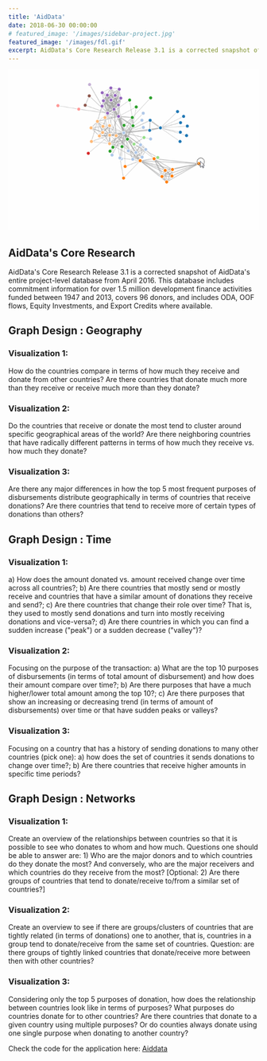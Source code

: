 ```yaml
---
title: 'AidData'
date: 2018-06-30 00:00:00
# featured_image: '/images/sidebar-project.jpg'
featured_image: '/images/fdl.gif'
excerpt: AidData's Core Research Release 3.1 is a corrected snapshot of AidData's entire project-level database from April 2016
---
```


![](/images/fdl.gif)

## AidData's Core Research

AidData's Core Research Release 3.1 is a corrected snapshot of AidData's entire project-level database from April 2016. This database includes commitment information for over 1.5 million development finance activities funded between 1947 and 2013, covers 96 donors, and includes ODA, OOF flows, Equity Investments, and Export Credits where available.

[](https://www.aiddata.org/data/aiddata-core-research-release-level-1-3-1)

## Graph Design : Geography

### Visualization 1:

How do the countries compare in terms of how much they receive and donate from other countries? Are there countries that donate much more than they receive or receive much more than they donate?

### Visualization 2:

Do the countries that receive or donate the most tend to cluster around specific geographical areas of the world? Are there neighboring countries that have radically different patterns in terms of how much they receive vs. how much they donate?

### Visualization 3:

Are there any major differences in how the top 5 most frequent purposes of disbursements distribute geographically in terms of countries that receive donations? Are there countries that tend to receive more of certain types of donations than others?

## Graph Design : Time

### Visualization 1:

a) How does the amount donated vs. amount received change over time across all countries?; b) Are there countries that mostly send or mostly receive and countries that have a similar amount of donations they receive and send?; c) Are there countries that change their role over time? That is, they used to mostly send donations and turn into mostly receiving donations and vice-versa?; d) Are there countries in which you can find a sudden increase ("peak") or a sudden decrease ("valley")?

### Visualization 2:

Focusing on the purpose of the transaction: a) What are the top 10 purposes of disbursements (in terms of total amount of disbursement) and how does their amount compare over time?; b) Are there purposes that have a much higher/lower total amount among the top 10?; c) Are there purposes that show an increasing or decreasing trend (in terms of amount of disbursements) over time or that have sudden peaks or valleys?

### Visualization 3:

Focusing on a country that has a history of sending donations to many other countries (pick one): a) how does the set of countries it sends donations to change over time?; b) Are there countries that receive higher amounts in specific time periods?

## Graph Design : Networks

### Visualization 1:

Create an overview of the relationships between countries so that it is possible to see who donates to whom and how much. Questions one should be able to answer are: 1) Who are the major donors and to which countries do they donate the most? And conversely, who are the major receivers and which countries do they receive from the most? [Optional: 2) Are there groups of countries that tend to donate/receive to/from a similar set of countries?]

### Visualization 2:

Create an overview to see if there are groups/clusters of countries that are tightly related (in terms of donations) one to another, that is, countries in a group tend to donate/receive from the same set of countries. Question: are there groups of tightly linked countries that donate/receive more between then with other countries?

### Visualization 3:

Considering only the top 5 purposes of donation, how does the relationship between countries look like in terms of purposes? What purposes do countries donate for to other countries? Are there countries that donate to a given country using multiple purposes? Or do counties always donate using one single purpose when donating to another country?

Check the code for the application here: [Aiddata](https://github.com/gandalf1819/Aiddata)